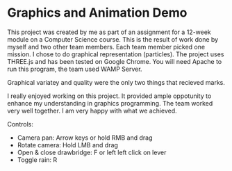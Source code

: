 # Graphics and Animation Demo
 
This project was created by me as part of an assignment for a 12-week module on a Computer Science course. This is the result of work done by myself and two other team members. Each team member picked one mission. I chose to do graphical representation (particles). The project uses THREE.js and has been tested on Google Chrome. You will need Apache to run this program, the team used WAMP Server.

Graphical variatey and quality were the only two things that recieved marks.

I really enjoyed working on this project. It provided ample oppotunity to enhance my understanding in graphics programming. The team worked very well together. I am very happy with what we achieved.

Controls:
- Camera pan: Arrow keys or hold RMB and drag
- Rotate camera: Hold LMB and drag
- Open & close drawbridge: F or left left click on lever
- Toggle rain: R
